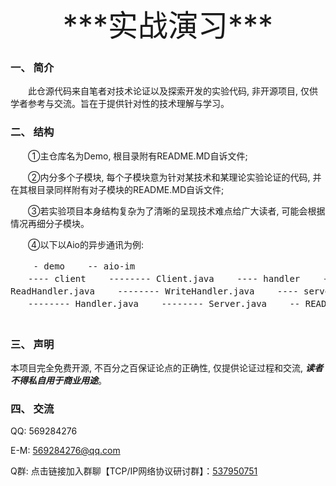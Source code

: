<center><font size="16">***实战演习***</font></center>

### 一、 简介
　　此仓源代码来自笔者对技术论证以及探索开发的实验代码, 非开源项目, 仅供学者参考与交流。旨在于提供针对性的技术理解与学习。

### 二、 结构
　　①主仓库名为Demo, 根目录附有README.MD自诉文件; 

　　②内分多个子模块, 每个子模块意为针对某技术和某理论实验论证的代码, 并在其根目录同样附有对子模块的README.MD自诉文件;

　　③若实验项目本身结构复杂为了清晰的呈现技术难点给广大读者, 可能会根据情况再细分子模块。
 
　　④以下以Aio的异步通讯为例: 
　　<pre>
　　- demo
　　-- aio-im
　　---- client
　　-------- Client.java
　　---- handler
　　-------- ReadHandler.java
　　-------- WriteHandler.java
　　---- server
　　-------- Handler.java
　　-------- Server.java
　　-- README.MD
　　</pre>

### 三、 声明
本项目完全免费开源, 不百分之百保证论点的正确性, 仅提供论证过程和交流, ***读者不得私自用于商业用途***。

### 四、 交流
QQ: 569284276

E-M: 569284276@qq.com

Q群: 点击链接加入群聊【TCP/IP网络协议研讨群】：[537950751](https://jq.qq.com/?_wv=1027&k=5vD1Zh6 "５３７９５０７５１")

